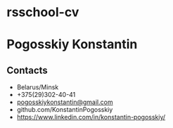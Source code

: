 # rsschool-cv

# Pogosskiy Konstantin
## Contacts
* Belarus/Minsk
* +375(29)302-40-41
* pogosskiykonstantin@gmail.com
* github.com/KonstantinPogosskiy
* https://www.linkedin.com/in/konstantin-pogosskiy/
